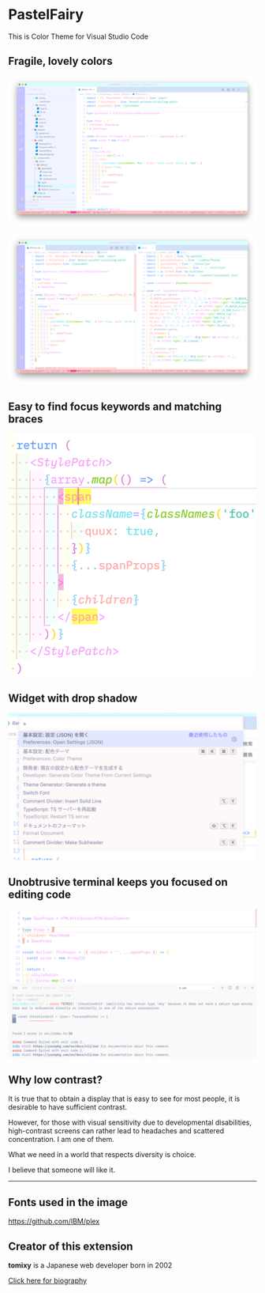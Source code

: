 # PastelFairy

This is Color Theme for Visual Studio Code

## Fragile, lovely colors

![Fragile, lovely colors](https://github.com/tetracalibers/PastelFairy/raw/publish/img/code.png)

![Beautiful borders of the split editor](https://github.com/tetracalibers/PastelFairy/raw/publish/img/split.png)

## Easy to find focus keywords and matching braces

![Easy to find focus keywords and matching braces](https://github.com/tetracalibers/PastelFairy/raw/publish/img/match.png)

## Widget with drop shadow

![Widget with drop shadow](https://github.com/tetracalibers/PastelFairy/raw/publish/img/widget_re.png)

## Unobtrusive terminal keeps you focused on editing code

![Unobtrusive terminal keeps you focused on editing code](https://github.com/tetracalibers/PastelFairy/raw/publish/img/terminal.png)

## Why low contrast?

It is true that to obtain a display that is easy to see for most people, it is desirable to have sufficient contrast.

However, for those with visual sensitivity due to developmental disabilities, high-contrast screens can rather lead to headaches and scattered concentration. I am one of them.

What we need in a world that respects diversity is choice.

I believe that someone will like it.

---

## Fonts used in the image

https://github.com/IBM/plex

## Creator of this extension

**tomixy** is a Japanese web developer born in 2002

[Click here for biography](https://tetracalibers.notion.site/tomixy-s-Biography-ja-6dac9beded064e9b8458145050ededcb)
